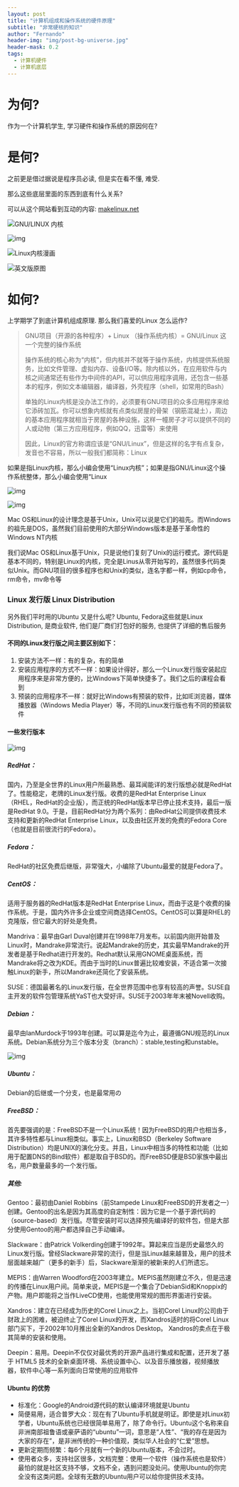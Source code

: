 ```yaml
---
layout: post
title: "计算机组成和操作系统的硬件原理"
subtitle: "非常硬核的知识"
author: "Fernando"
header-img: "img/post-bg-universe.jpg"
header-mask: 0.2
tags:
  - 计算机硬件
  - 计算机底层
---
```




# 为何? 

作为一个计算机学生, 学习硬件和操作系统的原因何在? 



# 是何?

之前更是借过<CSAPP>据说是程序员必读, 但是实在看不懂, 难受.

那么这些底层里面的东西到底有什么关系? 



可以从这个网站看到互动的内容: [makelinux.net](http://www.makelinux.net/system/)

![GNU/LINUX 内核](http://www.makelinux.net/system/GNU_Linux_FOSS_2048.png)

![img](http://makelinux.net/kernel_map/LKM3_2048.png)

![Linux内核漫画](https://upload-images.jianshu.io/upload_images/2569324-8eb81a791a1107b9?imageMogr2/auto-orient/)

![英文版原图](http://turnoff.us/image/en/inside-the-linux-kernel.png)

# 如何?

上学期学了到底计算机组成原理. 那么我们喜爱的Linux 怎么运作?

> GNU项目（开源的各种程序）+ Linux （操作系统内核）= GNU/Linux 这一个完整的操作系统
>
> 操作系统的核心称为“内核”，但内核并不就等于操作系统，内核提供系统服务，比如文件管理、虚拟内存、设备I/O等。除内核以外，在应用软件与内核之间通常还有些作为中间件的API，可以供应用程序调用，还包含一些基本的程序，例如文本编辑器，编译器，外壳程序（shell，如常用的Bash）
>
> 单独的Linux内核是没办法工作的，必须要有GNU项目的众多应用程序来给它添砖加瓦。你可以想象内核就有点类似房屋的骨架（钢筋混凝土），周边的基本应用程序就相当于房屋的各种设施，这样一幢房子才可以提供不同的人或动物（第三方应用程序，例如QQ，迅雷等）来使用
>
> 因此，Linux的官方称谓应该是“GNU/Linux”，但是这样的名字有点复杂，发音也不容易，所以一般我们都简称：Linux

如果是指Linux内核，那么小编会使用“Linux内核”；如果是指GNU/Linux这个操作系统整体，那么小编会使用“Linux

![img](https://upload-images.jianshu.io/upload_images/228680-abe46854b51ef283.png?imageMogr2/auto-orient/)

![img](https://upload-images.jianshu.io/upload_images/1783214-2b1eea50a6b8c83e.JPG?imageMogr2/auto-orient/strip%7CimageView2/2/w/593/format/webp)

Mac OS和Linux的设计理念是基于Unix，Unix可以说是它们的祖先。而Windows的祖先是DOS，虽然我们目前使用的大部分Windows版本是基于革命性的Windows NT内核

我们说Mac OS和Linux基于Unix，只是说他们复刻了Unix的运行模式。源代码是基本不同的，特别是Linux的内核，完全是Linus从零开始写的，虽然很多代码类似Unix。而GNU项目的很多程序也和Unix的类似，连名字都一样，例如cp命令，rm命令，mv命令等



### Linux 发行版 Linux Distribution 

另外我们平时用的Ubuntu 又是什么呢? Ubuntu, Fedora这些就是Linux Distribution, 是商业软件, 他们是厂商们打包好的服务, 也提供了详细的售后服务

####  不同的Linux发行版之间主要区别如下：

1. 安装方法不一样：有的复杂，有的简单
2. 安装应用程序的方式不一样：如果设计得好，那么一个Linux发行版安装起应用程序来是非常方便的，比Windows下简单快捷多了。我们之后的课程会看到
3. 预装的应用程序不一样：就好比Windows有预装的软件，比如IE浏览器，媒体播放器（Windows Media Player）等，不同的Linux发行版也有不同的预装软件





#### 一些发行版本

![img](https://upload-images.jianshu.io/upload_images/1783214-b1b555cd2cb22a7c.JPG?imageMogr2/auto-orient/strip%7CimageView2/2/w/654/format/webp)

##### RedHat：

国内，乃至是全世界的Linux用户所最熟悉、最耳闻能详的发行版想必就是RedHat了。性能稳定，老牌的Linux发行版。收费的是RedHat Enterprise Linux（RHEL，RedHat的企业版），而正统的RedHat版本早已停止技术支持，最后一版是RedHat 9.0。于是，目前RedHat分为两个系列：由RedHat公司提供收费技术支持和更新的RedHat Enterprise Linux，以及由社区开发的免费的Fedora Core（也就是目前很流行的Fedora）。

##### Fedora：

RedHat的社区免费后继版，非常强大，小编除了Ubuntu最爱的就是Fedora了。

##### CentOS：

适用于服务器的RedHat版本是RedHat Enterprise Linux，而由于这是个收费的操作系统。于是，国内外许多企业或空间商选择CentOS。CentOS可以算是RHEL的克隆版，但它最大的好处是免费。

Mandriva：最早由Garl Duval创建并在1998年7月发布。以前国内刚开始普及Linux时，Mandrake非常流行。说起Mandrake的历史，其实最早Mandrake的开发者是基于Redhat进行开发的。Redhat默认采用GNOME桌面系统，而Mandrake将之改为KDE。而由于当时的Linux普遍比较难安装，不适合第一次接触Linux的新手，所以Mandrake还简化了安装系统。

SUSE：德国最著名的Linux发行版，在全世界范围中也享有较高的声誉。SUSE自主开发的软件包管理系统YaST也大受好评。SUSE于2003年年末被Novell收购。

##### Debian：

最早由IanMurdock于1993年创建。可以算是迄今为止，最遵循GNU规范的Linux系统。Debian系统分为三个版本分支（branch）：stable,testing和unstable。

![img](https://upload-images.jianshu.io/upload_images/1783214-0fc28adc5c74ed60.JPG?imageMogr2/auto-orient/strip%7CimageView2/2/w/400/format/webp)

##### Ubuntu：

Debian的后继或一个分支，也是最常用の

##### FreeBSD：

首先要强调的是：FreeBSD不是一个Linux系统！因为FreeBSD的用户也相当多，其许多特性都与Linux相类似。事实上，Linux和BSD（Berkeley Software Distribution）均是UNIX的演化分支。并且，Linux中相当多的特性和功能（比如用于配置DNS的Bind软件）都是取自于BSD的。而FreeBSD便是BSD家族中最出名，用户数量最多的一个发行版。

##### 其他: 

Gentoo：最初由Daniel Robbins（前Stampede Linux和FreeBSD的开发者之一）创建。Gentoo的出名是因为其高度的自定制性：因为它是一个基于源代码的（source-based）发行版。尽管安装时可以选择预先编译好的软件包，但是大部分使用Gentoo的用户都选择自己手动编译。

Slackware：由Patrick Volkerding创建于1992年。算起来应当是历史最悠久的Linux发行版。曾经Slackware非常的流行，但是当Linux越来越普及，用户的技术层面越来越广（更多的新手）后，Slackware渐渐的被新来的人们所遗忘。

MEPIS：由Warren Woodford在2003年建立。MEPIS虽然刚建立不久，但是迅速的传播在Linux用户间。简单来说，MEPIS是一个集合了DebianSid和Knoppix的产物。用户即能将之当作LiveCD使用，也能使用常规的图形界面进行安装。

Xandros：建立在已经成为历史的Corel Linux之上。当初Corel Linux的公司由于财政上的困难，被迫终止了Corel Linux的开发，而Xandros适时的将Corel Linux部门买下，于2002年10月推出全新的Xandros Desktop。 Xandros的卖点在于极其简单的安装和使用。

Deepin：易用。Deepin不仅仅对最优秀的开源产品进行集成和配置，还开发了基于 HTML5 技术的全新桌面环境、系统设置中心、以及音乐播放器，视频播放器，软件中心等一系列面向日常使用的应用软件





#### Ubuntu 的优势

- 标准化：Google的Android源代码的默认编译环境就是Ubuntu
- 简便易用，适合普罗大众：现在有了Ubuntu手机就是明证。即使是对Linux初学者，Ubuntu系统也已经很简单易用了，除了命令行。Ubuntu这个名称来自非洲南部祖鲁语或豪萨语的“ubuntu”一词，意思是“人性”、“我的存在是因为大家的存在”，是非洲传统的一种价值观，类似华人社会的“仁爱”思想。
- 更新定期而频繁：每6个月就有一个新的Ubuntu版本，不会过时。
- 使用者众多，支持社区很多，文档完整：使用一个软件（操作系统也是软件）最怕的就是社区支持不够，文档不全，遇到问题没处问。使用Ubuntu的你完全没有这类问题。全球有无数的Ubuntu用户可以给你提供技术支持。







# 